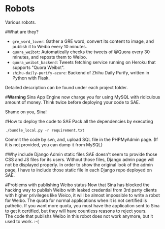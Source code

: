 Robots
================
Various robots.

#What are they?
- `gre_word_lover`: Gather a GRE word, convert its content to image, and publish it to Weibo every 10 minutes.
- `quora_weibot`: Automatically checks the tweets of @Quora every 30 minutes, and reposts them to Weibo.
- `quora_weibot_backend`: Tweets fetching service running on Heroku that supports "Quora Weibot".
- `zhihu-daily-purify-azure`: Backend of Zhihu Daily Purify, written in Python with Flask. 

Detailed description can be found under each project folder.

#__Warning__
Sina App Engine now charge you for using MySQL with ridiculous amount of money.
Think twice before deploying your code to SAE.

Shame on you, Sina!

#How to deploy the code to SAE
Pack all the dependencies by executing

```
./bundle_local.py -r requirement.txt
```

Commit the code by svn, and, upload SQL file in the PHPMyAdmin page. (If it is not provided, you can dump it from MySQL)

#Why include Django Admin static files
SAE doesn't seem to provide those CSS and JS files for its users. Without those files, Django admin page will not be displayed properly. In order to show the original look of the admin page, I have to include those static file in each Django repo deployed on SAE.

#Problems with publishing Weibo status
Now that Sina has blocked the hacking way to publish Weibo with leaked credential from 3rd party clients with higher privileges like Weico, it will be almost impossible to write a robot for Weibo. The quota for normal applications when it is not certified is pathetic. If you want more quota, you must have the application sent to Sina to get it certified, but they will have countless reasons to reject yours.  
The code that publishs Weibo in this robot does not work anymore, but it used to work. :-(
